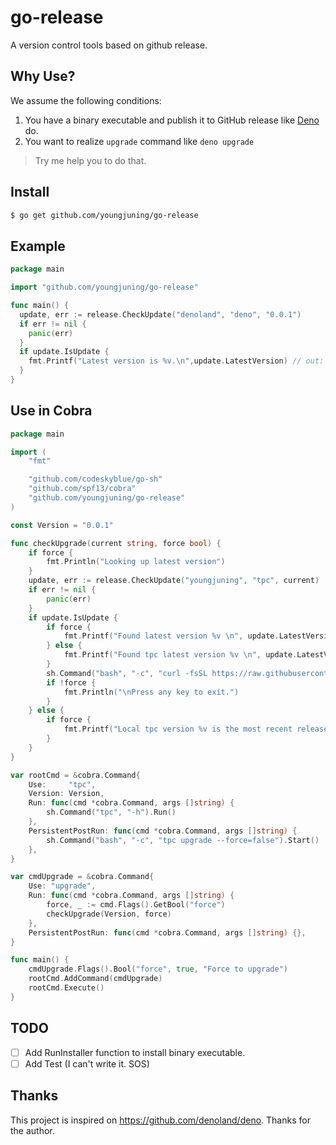 # go-release

A version control tools based on github release.

## Why Use?

We assume the following conditions:

1. You have a binary executable and publish it to GitHub release like [Deno](https://github.com/denoland/deno/releases) do.
2. You want to realize `upgrade` command like `deno upgrade`

> Try me help you to do that.

## Install

```sh
$ go get github.com/youngjuning/go-release
```

## Example

```go
package main

import "github.com/youngjuning/go-release"

func main() {
  update, err := release.CheckUpdate("denoland", "deno", "0.0.1")
  if err != nil {
    panic(err)
  }
  if update.IsUpdate {
    fmt.Printf("Latest version is %v.\n",update.LatestVersion) // out: Latest version is 1.7.1.
  }
}
```

## Use in Cobra

```go
package main

import (
	"fmt"

	"github.com/codeskyblue/go-sh"
	"github.com/spf13/cobra"
	"github.com/youngjuning/go-release"
)

const Version = "0.0.1"

func checkUpgrade(current string, force bool) {
	if force {
		fmt.Println("Looking up latest version")
	}
	update, err := release.CheckUpdate("youngjuning", "tpc", current)
	if err != nil {
		panic(err)
	}
	if update.IsUpdate {
		if force {
			fmt.Printf("Found latest version %v \n", update.LatestVersion)
		} else {
			fmt.Printf("Found tpc latest version %v \n", update.LatestVersion)
		}
		sh.Command("bash", "-c", "curl -fsSL https://raw.githubusercontent.com/youngjuning/tpc/main/install.sh | sh").Run()
		if !force {
			fmt.Println("\nPress any key to exit.")
		}
	} else {
		if force {
			fmt.Printf("Local tpc version %v is the most recent release \n", current)
		}
	}
}

var rootCmd = &cobra.Command{
	Use:     "tpc",
	Version: Version,
	Run: func(cmd *cobra.Command, args []string) {
		sh.Command("tpc", "-h").Run()
	},
	PersistentPostRun: func(cmd *cobra.Command, args []string) {
		sh.Command("bash", "-c", "tpc upgrade --force=false").Start()
	},
}

var cmdUpgrade = &cobra.Command{
	Use: "upgrade",
	Run: func(cmd *cobra.Command, args []string) {
		force, _ := cmd.Flags().GetBool("force")
		checkUpgrade(Version, force)
	},
	PersistentPostRun: func(cmd *cobra.Command, args []string) {},
}

func main() {
	cmdUpgrade.Flags().Bool("force", true, "Force to upgrade")
	rootCmd.AddCommand(cmdUpgrade)
	rootCmd.Execute()
}
```

## TODO

- [ ] Add RunInstaller function to install binary executable.
- [ ] Add Test (I can't write it. SOS)

## Thanks

This project is inspired on https://github.com/denoland/deno. Thanks for the author.
